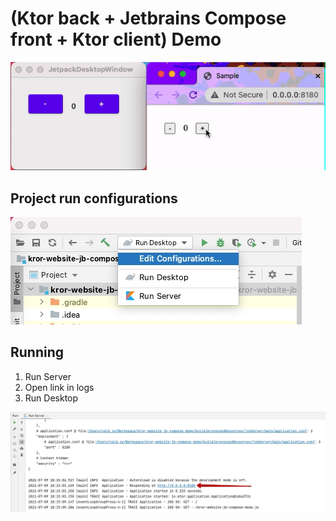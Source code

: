 (Ktor back + Jetbrains Compose front + Ktor client) Demo
===============
![how it looks](video.gif)
## Project run configurations
![run configuration](run_configurations.jpg)
## Running
1) Run Server
2) Open link in logs  
3) Run Desktop

![how it looks](link.jpg)

